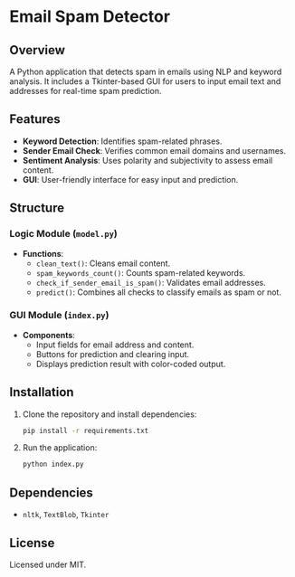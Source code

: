 # Email Spam Detector

## Overview
A Python application that detects spam in emails using NLP and keyword analysis. It includes a Tkinter-based GUI for users to input email text and addresses for real-time spam prediction.

## Features
- **Keyword Detection**: Identifies spam-related phrases.
- **Sender Email Check**: Verifies common email domains and usernames.
- **Sentiment Analysis**: Uses polarity and subjectivity to assess email content.
- **GUI**: User-friendly interface for easy input and prediction.

## Structure

### Logic Module (`model.py`)
- **Functions**: 
  - `clean_text()`: Cleans email content.
  - `spam_keywords_count()`: Counts spam-related keywords.
  - `check_if_sender_email_is_spam()`: Validates email addresses.
  - `predict()`: Combines all checks to classify emails as spam or not.

### GUI Module (`index.py`)
- **Components**:
  - Input fields for email address and content.
  - Buttons for prediction and clearing input.
  - Displays prediction result with color-coded output.

## Installation
1. Clone the repository and install dependencies:
   ```bash
   pip install -r requirements.txt
   ```


3. Run the application:
   ```bash
   python index.py
   ```

## Dependencies
- `nltk`, `TextBlob`, `Tkinter`

## License
Licensed under MIT.